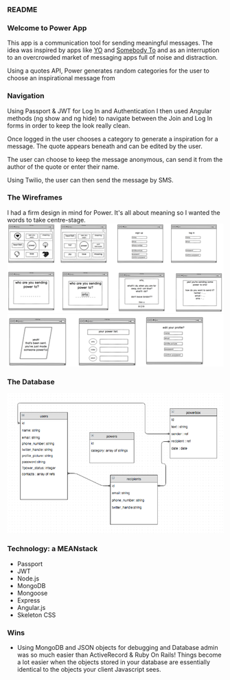 ### README

### Welcome to Power App

This app is a communication tool for sending meaningful messages. The idea was inspired by apps like [YO](https://www.justyo.co/) and [Somebody To](http://somebodyapp.com/) and as an interruption to an overcrowded market of messaging apps full of noise and distraction. 

Using a quotes API, Power generates random categories for the user to choose an inspirational message from

### Navigation 
Using Passport & JWT for Log In and Authentication I then used Angular methods (ng show and ng hide) to navigate between the Join and Log In forms in order to keep the look really clean. 

Once logged in the user chooses a category to generate a inspiration for a message. The quote appears beneath and can be edited by the user. 

The user can choose to keep the message anonymous, can send it from the author of the quote or enter their name. 

Using Twilio, the user can then send the message by SMS. 

### The Wireframes

I had a firm design in mind for Power. It's all about meaning so I wanted the words to take centre-stage.
![image](https://github.com/FinnCavanagh/power-app-front-end/blob/master/images/power-wireframes-1.png)
![image](https://github.com/FinnCavanagh/power-app-front-end/blob/master/images/power-wireframes-2.png)


### The Database
![image](https://github.com/FinnCavanagh/power-app-front-end/blob/master/images/power-database-diagram.png)

### Technology: a MEANstack 

* Passport
* JWT
* Node.js
* MongoDB
* Mongoose
* Express
* Angular.js
* Skeleton CSS

### Wins
* Using MongoDB and JSON objects for debugging and Database admin was so much easier than ActiveRecord & Ruby On Rails! Things become a lot easier when the objects stored in your database are essentially identical to the objects your client Javascript sees. 


